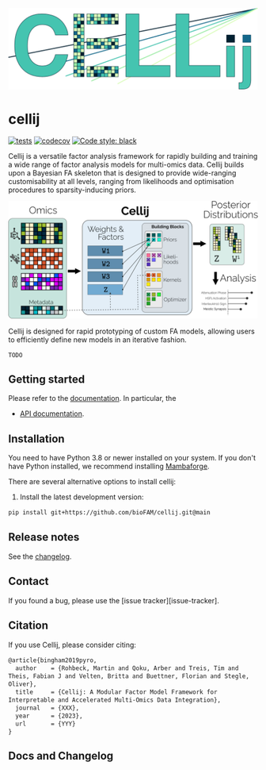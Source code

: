 [![Cellij Logo](https://github.com/bioFAM/cellij/blob/main/docs/_static/logo2.png)](https://github.com/bioFAM/cellij)

# cellij

[![tests](https://github.com/bioFAM/cellij/actions/workflows/package.yml/badge.svg)](https://github.com/bioFAM/cellij/actions/workflows/package.yml)
[![codecov](https://codecov.io/github/bioFAM/cellij/branch/main/graph/badge.svg?token=IJ4UMMUIW9)](https://codecov.io/github/bioFAM/cellij)
[![Code style: black](https://img.shields.io/badge/code%20style-black-000000.svg?style=flat-square)](https://github.com/psf/black)

Cellij is a versatile factor analysis framework for rapidly building and training a wide range of factor analysis models for multi-omics data. Cellij builds upon a Bayesian FA skeleton that is designed to provide wide-ranging customisability at all levels, ranging from likelihoods and optimisation procedures to sparsity-inducing priors. 

[![Cellij Logo](https://github.com/bioFAM/cellij/blob/main/docs/_static/schematic_view.png)](https://github.com/bioFAM/cellij)

Cellij is designed for rapid prototyping of custom FA models, allowing users to efficiently define new models in an iterative fashion.
```
TODO
```


## Getting started

Please refer to the [documentation][link-docs]. In particular, the

-   [API documentation][link-api].

## Installation

You need to have Python 3.8 or newer installed on your system. If you don't have
Python installed, we recommend installing [Mambaforge](https://github.com/conda-forge/miniforge#mambaforge).

There are several alternative options to install cellij:

<!--
1) Install the latest release of `cellij` from `PyPI <https://pypi.org/project/cellij/>`_:

```bash
pip install cellij
```
-->

1. Install the latest development version:

```bash
pip install git+https://github.com/bioFAM/cellij.git@main
```

## Release notes

See the [changelog][changelog].

## Contact

If you found a bug, please use the [issue tracker][issue-tracker].

## Citation

If you use Cellij, please consider citing:
```
@article{bingham2019pyro,
  author    = {Rohbeck, Martin and Qoku, Arber and Treis, Tim and Theis, Fabian J and Velten, Britta and Buettner, Florian and Stegle, Oliver},
  title     = {Cellij: A Modular Factor Model Framework for Interpretable and Accelerated Multi-Omics Data Integration},
  journal   = {XXX},
  year      = {2023},
  url       = {YYY}
}
```

## Docs and Changelog

[changelog]: https://cellij.readthedocs.io/latest/changelog.html
[link-docs]: https://cellij.readthedocs.io
[link-api]: https://cellij.readthedocs.io/latest/api.html

